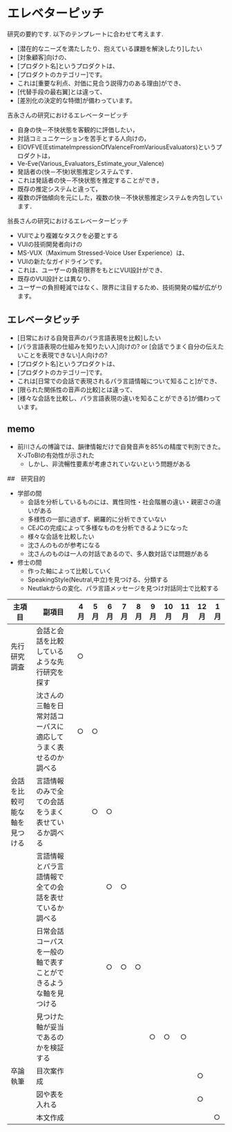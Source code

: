 # エレベターピッチ
研究の要約です. 以下のテンプレートに合わせて考えます.
- [潜在的なニーズを満たしたり、抱えている課題を解決したり]したい
- [対象顧客]向けの、
- [プロダクト名]というプロダクトは、
- [プロダクトのカテゴリー]です。
- これは[重要な利点、対価に見合う説得力のある理由]ができ、
- [代替手段の最右翼]とは違って、
- [差別化の決定的な特徴]が備わっています。

吉永さんの研究におけるエレベーターピッチ
- 自身の快－不快状態を客観的に評価したい，
- 対話コミュニケーションを苦手とする人向けの，
- EIOVFVE(EstimateImpressionOfValenceFromVariousEvaluators)というプロダクトは，
- Ve-Eve(Various_Evaluators_Estimate_your_Valence)
- 発話者の(快－不快)状態推定システムです．
- これは発話者の快－不快状態を推定することができ，
- 既存の推定システムと違って，
- 複数の評価傾向を元にした，複数の快－不快状態推定システムを内包しています．

翁長さんの研究におけるエレベーターピッチ
- VUIでより複雑なタスクを必要とする
- VUIの技術開発者向けの
- MS-VUX（Maximum Stressed-Voice User Experience）は、
- VUIの新たなガイドラインです。
- これは、ユーザーの負荷限界をもとにVUI設計ができ、
- 既存のVUI設計とは異なり、
- ユーザーの負担軽減ではなく、限界に注目するため、技術開発の幅が広がります。

## エレベータピッチ
- [日常における自発音声のパラ言語表現を比較]したい
- [パラ言語表現の仕組みを知りたい人]向けの?  or [会話でうまく自分の伝えたいことを表現できない]人向けの?
- [プロダクト名]というプロダクトは、
- [プロダクトのカテゴリー]です。
- これは[日常での会話で表現されるパラ言語情報について知ること]ができ、
- [限られた関係性の音声の比較]とは違って、
- [様々な会話を比較し、パラ言語表現の違いを知ることができる]が備わっています。

## memo
- 前川さんの博論では、韻律情報だけで自発音声を85%の精度で判別できた。X-JToBIの有効性が示された
  - しかし、非流暢性要素が考慮されていないという問題がある 

##　研究目的


- 学部の間
  - 会話を分析しているものには、異性同性・社会階層の違い・親密さの違いがある
  - 多様性の一部に過ぎず、網羅的に分析できていない
  - CEJCの完成によって多様なものを分析できるようになった
  - 様々な会話を比較したい
  - 沈さんのものが参考になる
  - 沈さんのものは一人の対話であるので、多人数対話では問題がある
- 修士の間
  - 作った軸によって比較していく
  - SpeakingStyle(Neutral,中立)を見つける、分類する
  - Neutlakからの変化、パラ言語メッセージを見つけ対話同士で比較する

|主項目|副項目|4月|5月|6月|7月|8月|9月|10月|11月|12月|1月|
|---|---|---|---|---|---|---|---|---|---|---|---|
|先行研究調査|会話と会話を比較しているような先行研究を探す|○||||||||||
||沈さんの三軸を日常対話コーパスに適応してうまく表せるのか調べる|○|○|||||||||
|会話を比較可能な軸を見つける|言語情報のみで全ての会話をうまく表せているか調べる||○|○||||||||
||言語情報とパラ言語情報で全ての会話を表せているか調べる|||○|○|||||||
||日常会話コーパスを一般の軸で表すことができるような軸を見つける|||○|○|○||||||
||見つけた軸が妥当であるのかを検証する||||||○|○|○|||
|卒論執筆|目次案作成|||||||||○||
||図や表を入れる|||||||||○||
||本文作成||||||||||○|
